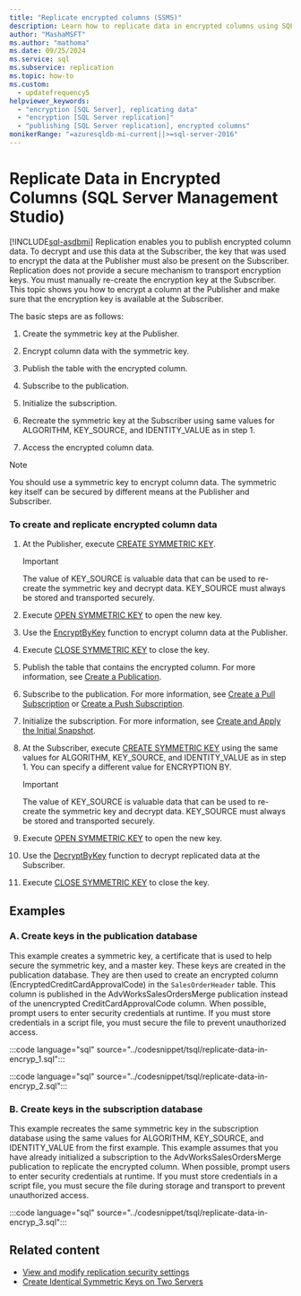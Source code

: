 ```yaml
---
title: "Replicate encrypted columns (SSMS)"
description: Learn how to replicate data in encrypted columns using SQL Server Management Studio (SSMS).
author: "MashaMSFT"
ms.author: "mathoma"
ms.date: 09/25/2024
ms.service: sql
ms.subservice: replication
ms.topic: how-to
ms.custom:
  - updatefrequency5
helpviewer_keywords:
  - "encryption [SQL Server], replicating data"
  - "encryption [SQL Server replication]"
  - "publishing [SQL Server replication], encrypted columns"
monikerRange: "=azuresqldb-mi-current||>=sql-server-2016"
---
```

# Replicate Data in Encrypted Columns (SQL Server Management Studio)
[!INCLUDE[sql-asdbmi](../../../includes/applies-to-version/sql-asdbmi.md)]
  Replication enables you to publish encrypted column data. To decrypt and use this data at the Subscriber, the key that was used to encrypt the data at the Publisher must also be present on the Subscriber. Replication does not provide a secure mechanism to transport encryption keys. You must manually re-create the encryption key at the Subscriber. This topic shows you how to encrypt a column at the Publisher and make sure that the encryption key is available at the Subscriber.  
  
 The basic steps are as follows:  
  
1.  Create the symmetric key at the Publisher.  
  
2.  Encrypt column data with the symmetric key.  
  
3.  Publish the table with the encrypted column.  
  
4.  Subscribe to the publication.  
  
5.  Initialize the subscription.  
  
6.  Recreate the symmetric key at the Subscriber using same values for ALGORITHM, KEY_SOURCE, and IDENTITY_VALUE as in step 1.  
  
7.  Access the encrypted column data.  

> [!NOTE]  
>  You should use a symmetric key to encrypt column data. The symmetric key itself can be secured by different means at the Publisher and Subscriber.  
  
### To create and replicate encrypted column data  
  
1.  At the Publisher, execute [CREATE SYMMETRIC KEY](../../../t-sql/statements/create-symmetric-key-transact-sql.md).  
  
    > [!IMPORTANT]  
    >  The value of KEY_SOURCE is valuable data that can be used to re-create the symmetric key and decrypt data. KEY_SOURCE must always be stored and transported securely.  
  
2.  Execute [OPEN SYMMETRIC KEY](../../../t-sql/statements/open-symmetric-key-transact-sql.md) to open the new key.  
  
3.  Use the [EncryptByKey](../../../t-sql/functions/encryptbykey-transact-sql.md) function to encrypt column data at the Publisher.  
  
4.  Execute [CLOSE SYMMETRIC KEY](../../../t-sql/statements/close-symmetric-key-transact-sql.md) to close the key.  
  
5.  Publish the table that contains the encrypted column. For more information, see [Create a Publication](../../../relational-databases/replication/publish/create-a-publication.md).  
  
6.  Subscribe to the publication. For more information, see [Create a Pull Subscription](../../../relational-databases/replication/create-a-pull-subscription.md) or [Create a Push Subscription](../../../relational-databases/replication/create-a-push-subscription.md).  
  
7.  Initialize the subscription. For more information, see [Create and Apply the Initial Snapshot](../../../relational-databases/replication/create-and-apply-the-initial-snapshot.md).  
  
8.  At the Subscriber, execute [CREATE SYMMETRIC KEY](../../../t-sql/statements/create-symmetric-key-transact-sql.md) using the same values for ALGORITHM, KEY_SOURCE, and IDENTITY_VALUE as in step 1. You can specify a different value for ENCRYPTION BY.  
  
    > [!IMPORTANT]  
    >  The value of KEY_SOURCE is valuable data that can be used to re-create the symmetric key and decrypt data. KEY_SOURCE must always be stored and transported securely.  
  
9. Execute [OPEN SYMMETRIC KEY](../../../t-sql/statements/open-symmetric-key-transact-sql.md) to open the new key.  
  
10. Use the [DecryptByKey](../../../t-sql/functions/decryptbykey-transact-sql.md) function to decrypt replicated data at the Subscriber.  
  
11. Execute [CLOSE SYMMETRIC KEY](../../../t-sql/statements/close-symmetric-key-transact-sql.md) to close the key.  
  
## Examples

### A. Create keys in the publication database
 This example creates a symmetric key, a certificate that is used to help secure the symmetric key, and a master key. These keys are created in the publication database. They are then used to create an encrypted column (EncryptedCreditCardApprovalCode) in the `SalesOrderHeader` table. This column is published in the AdvWorksSalesOrdersMerge publication instead of the unencrypted CreditCardApprovalCode column. When possible, prompt users to enter security credentials at runtime. If you must store credentials in a script file, you must secure the file to prevent unauthorized access.  
  
 :::code language="sql" source="../codesnippet/tsql/replicate-data-in-encryp_1.sql":::
  
 :::code language="sql" source="../codesnippet/tsql/replicate-data-in-encryp_2.sql":::
  
### B. Create keys in the subscription database
 This example recreates the same symmetric key in the subscription database using the same values for ALGORITHM, KEY_SOURCE, and IDENTITY_VALUE from the first example. This example assumes that you have already initialized a subscription to the AdvWorksSalesOrdersMerge publication to replicate the encrypted column. When possible, prompt users to enter security credentials at runtime. If you must store credentials in a script file, you must secure the file during storage and transport to prevent unauthorized access.  
  
 :::code language="sql" source="../codesnippet/tsql/replicate-data-in-encryp_3.sql":::
  
## Related content

- [View and modify replication security settings](../../../relational-databases/replication/security/view-and-modify-replication-security-settings.md)
- [Create Identical Symmetric Keys on Two Servers](../../../relational-databases/security/encryption/create-identical-symmetric-keys-on-two-servers.md)
